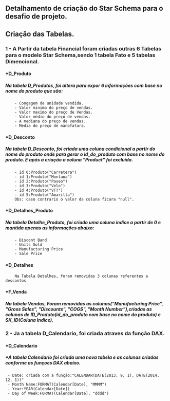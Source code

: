 ## Detalhamento de criação do Star Schema para o desafio de projeto.

## Criação das Tabelas.
### 1 - A Partir da tabela Financial foram criadas outras 6 Tabelas para o modelo Star Schema,sendo 1 tabela Fato e 5 tabelas Dimencional.
#### *D_Produto
##### Na tabela D_Produtos, foi altera para expor 6 informações com base no nome do produto que são:
		- Congagem de unidade vendida.
		- Valor minimo do preço de vendas.
		- Valor maximo do preço de Vendas.
		- Valor médio do preço de vendas.
		- A mediana do preço de vendas.
		- Media do preço de manofatura.
#### *D_Desconto
##### Na tabela D_Desconto, foi criada uma coluna condicional a partir do nome do produto onde para gerar o id_do_produto com base no nome do produto. E após a criação a coluna "Product" foi excluida.
		- id 0:Produto("Carretera")
		- id 1:Produto("Montana")
		- id 2:Produto("Paseo")
		- id 3:Produto("Velo")
		- id 4:Produto("VTT")
		- id 5:Produto("Amarilla")
		Obs: caso contrario o valor da coluna ficara "null".
#### *D_Detalhes_Produto
##### Na tabela Detalhe_Produto, foi criado uma coluna indice a partir de 0 e mantida apenas as informações abaixo:
		- Discont Band
		- Units Sold
		- Manufacturing Price
		- Sale Price
#### *D_Detalhes
		Na Tabela Detalhes, foram removidas 3 colunas referentes a descontos
#### *F_Venda
##### Na tabela Vendas, Foram removidas as colunas("Manufacturing Price", "Gross Sales", "Discounts", "COGS", "Month Number"),criadas as colunas de ID_Produto(id_do_produto com base no nome do produto) e SK_ID(Coluna Indice).
		
		
	
### 2 - Ja a tabela D_Calendario, foi criada atraves da função DAX.
#### *D_Calendario
##### *A tabela Calendario foi criada uma nova tabela e as colunas criadas conforme as funçoes DAX abaixo.
	 - Date: criada com a função:"CALENDAR(DATE(2013, 9, 1), DATE(2014, 12, 1))"
	 - Month Name:FORMAT(Calendar[Date], "MMMM")
	 - Year:YEAR(Calendar[Date])
	 - Day of Week:FORMAT(Calendar[Date], "dddd")